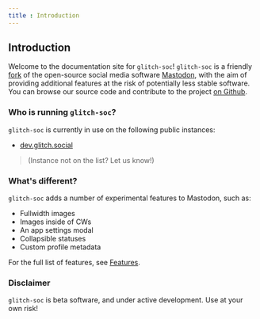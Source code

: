 ```yaml
---
title : Introduction
---
```


##  Introduction  ##

Welcome to the documentation site for `glitch-soc`!
`glitch-soc` is a friendly [fork][] of the open-source social media software [Mastodon][], with the aim of providing additional features at the risk of potentially less stable software.
You can browse our source code and contribute to the project [on Github][glitch-soc].

###  Who is running `glitch-soc`?

`glitch-soc` is currently in use on the following public instances:

 -  [dev.glitch.social](https://dev.glitch.social/)

>   (Instance not on the list? Let us know!)

###  What's different?

`glitch-soc` adds a number of experimental features to Mastodon, such as:

 -  Fullwidth images
 -  Images inside of CWs
 -  An app settings modal
 -  Collapsible statuses
 -  Custom profile metadata

For the full list of features, see [Features][].

###  Disclaimer

`glitch-soc` is beta software, and under active development.
Use at your own risk!

[Features]: ./features/
[fork]: https://en.wikipedia.org/wiki/Fork_(software_development)
[glitch-soc]: https://github.com/glitch-soc/mastodon/
[Mastodon]: https://joinmastodon.org/
